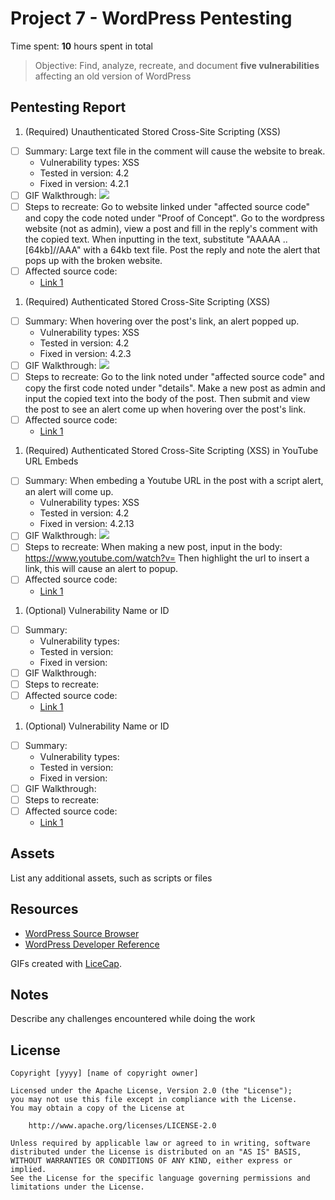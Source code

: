# Project 7 - WordPress Pentesting

Time spent: **10** hours spent in total

> Objective: Find, analyze, recreate, and document **five vulnerabilities** affecting an old version of WordPress

## Pentesting Report

1. (Required) Unauthenticated Stored Cross-Site Scripting (XSS)
  - [ ] Summary: Large text file in the comment will cause the website to break.
    - Vulnerability types: XSS
    - Tested in version: 4.2
    - Fixed in version: 4.2.1
  - [ ] GIF Walkthrough: ![](https://user-images.githubusercontent.com/35437875/38159256-bdcef75e-3472-11e8-9e63-be944937a01b.gif)
  - [ ] Steps to recreate:  Go to website linked under "affected source code" and copy the code noted under "Proof of Concept". Go to the wordpress website (not as admin), view a post and fill in the reply's comment with the copied text. When inputting in the text, substitute "AAAAA .. [64kb]//AAA" with a 64kb text file. Post the reply and note the alert that pops up with the broken website.
  - [ ] Affected source code:
    - [Link 1](https://klikki.fi/adv/wordpress2.html)
1. (Required) Authenticated Stored Cross-Site Scripting (XSS)
  - [ ] Summary: When hovering over the post's link, an alert popped up.
    - Vulnerability types: XSS
    - Tested in version: 4.2
    - Fixed in version: 4.2.3
  - [ ] GIF Walkthrough: ![](https://user-images.githubusercontent.com/35437875/38166238-6eac7b2a-34ee-11e8-8f6d-b8e88cc15f97.gif)
  - [ ] Steps to recreate: Go to the link noted under "affected source code" and copy the first code noted under "details". Make a new post as admin and input the copied text into the body of the post. Then submit and view the post to see an alert come up when hovering over the post's link. 
  - [ ] Affected source code:
    - [Link 1](https://klikki.fi/adv/wordpress3.html)
1. (Required) Authenticated Stored Cross-Site Scripting (XSS) in YouTube URL Embeds
  - [ ] Summary: When embeding a Youtube URL in the post with a script alert, an alert will come up.
    - Vulnerability types: XSS
    - Tested in version: 4.2
    - Fixed in version: 4.2.13
  - [ ] GIF Walkthrough: ![](https://user-images.githubusercontent.com/35437875/38166571-ea1cf19a-34f3-11e8-9919-4c01a11de7c1.gif)
  - [ ] Steps to recreate: When making a new post, input in the body: https://www.youtube.com/watch?v=<SCRIPT>alert('XSS')</SCRIPT> 
Then highlight the url to insert a link, this will cause an alert to popup. 
  - [ ] Affected source code:
    - [Link 1](https://user-images.githubusercontent.com/35437875/38166560-aabfae8e-34f3-11e8-8f71-8741609dbc2d.gif)
1. (Optional) Vulnerability Name or ID
  - [ ] Summary: 
    - Vulnerability types:
    - Tested in version:
    - Fixed in version: 
  - [ ] GIF Walkthrough: 
  - [ ] Steps to recreate: 
  - [ ] Affected source code:
    - [Link 1](https://core.trac.wordpress.org/browser/tags/version/src/source_file.php)
1. (Optional) Vulnerability Name or ID
  - [ ] Summary: 
    - Vulnerability types:
    - Tested in version:
    - Fixed in version: 
  - [ ] GIF Walkthrough: 
  - [ ] Steps to recreate: 
  - [ ] Affected source code:
    - [Link 1](https://core.trac.wordpress.org/browser/tags/version/src/source_file.php) 

## Assets

List any additional assets, such as scripts or files

## Resources

- [WordPress Source Browser](https://core.trac.wordpress.org/browser/)
- [WordPress Developer Reference](https://developer.wordpress.org/reference/)

GIFs created with [LiceCap](http://www.cockos.com/licecap/).

## Notes

Describe any challenges encountered while doing the work

## License

    Copyright [yyyy] [name of copyright owner]

    Licensed under the Apache License, Version 2.0 (the "License");
    you may not use this file except in compliance with the License.
    You may obtain a copy of the License at

        http://www.apache.org/licenses/LICENSE-2.0

    Unless required by applicable law or agreed to in writing, software
    distributed under the License is distributed on an "AS IS" BASIS,
    WITHOUT WARRANTIES OR CONDITIONS OF ANY KIND, either express or implied.
    See the License for the specific language governing permissions and
    limitations under the License.
